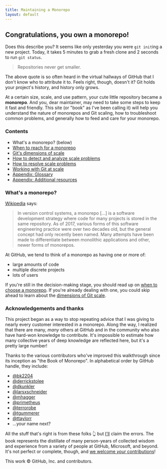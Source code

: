 ```yaml
---
title: Maintaining a Monorepo
layout: default
---
```

## Congratulations, you own a monorepo!

Does this describe you?
It seems like only yesterday you were `git init`ing a new project.
Today, it takes 5 minutes to grab a fresh clone and 2 seconds to run `git status`.

> Repositories never get smaller.

The above quote is so often heard in the virtual hallways of GitHub that I don't know who to attribute it to.
Feels right, though, doesn't it?
Git holds your project's history, and history only grows.

At a certain size, scale, and use pattern, your cute little repository became a **monorepo**.
And you, dear maintainer, may need to take some steps to keep it fast and friendly.
This site (or "book" as I've been calling it) will help you understand the nature of monorepos and Git scaling, how to troubleshoot common problems, and generally how to feed and care for your monorepo.

### Contents

- What's a monorepo? (below)
- [When to reach for a monorepo](why-monorepo.md)
- [Git's dimensions of scale](dimensions.md)
- [How to detect and analyze scale problems](detection.md)
- [How to resolve scale problems](solutions.md)
- [Working with Git at scale](workflows.md)
- [Appendix: Glossary](glossary.md)
- [Appendix: Additional resources](resources.md)

### What's a monorepo?

[Wikipedia](https://en.wikipedia.org/wiki/Monorepo) says:
> In version control systems, a monorepo [...] is a software development strategy where code for many projects is stored in the same repository.
> As of 2017, various forms of this software engineering practice were over two decades old, but the general concept had only recently been named.
> Many attempts have been made to differentiate between monolithic applications and other, newer forms of monorepos.

At GitHub, we tend to think of a monorepo as having one or more of:
- large amounts of code
- multiple discrete projects
- lots of users

If you're still in the decision-making stage, you should read up on [when to choose a monorepo](why-monorepo.md).
If you're already dealing with one, you could skip ahead to learn about the [dimensions of Git scale](dimensions.md).

### Acknowledgements and thanks

This project began as a way to stop repeating advice that I was giving to nearly every customer interested in a monorepo.
Along the way, I realized that there are many, _many_ others at GitHub and in the community who also have hard-won knowledge to contribute.
It's impossible to estimate how many collective years of deep knowledge are reflected here, but it's a pretty large number!

Thanks to the various contributors who've improved this walkthrough since its inception as "the Book of Monorepo".
In alphabetical order by GitHub handle, they include:
- [@bk2204](https://github.com/bk2204)
- [@derrickstolee](https://github.com/derrickstolee)
- [@dkunkler](https://github.com/dkunkler)
- [@larsxschneider](https://github.com/larsxschneider)
- [@mhagger](https://github.com/mhagger)
- [@primetheus](https://github.com/primetheus)
- [@terrorobe](https://github.com/terrorobe)
- [@tgummerer](https://github.com/tgummerer)
- [@ttaylorr](https://github.com/ttaylorr)
- ...your name next?

All the stuff that's right is from these folks 👆 but [I'll](https://github.com/vtbassmatt) claim the errors.
The book represents the distillate of many person-years of collected wisdom and experience from a variety of people at GitHub, Microsoft, and beyond.
It's not perfect or complete, though, and [we welcome _your_ contributions](https://github.com/monorepo-book/monorepo-book.github.io)!

This work © GitHub, Inc. and contributors.
